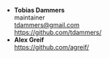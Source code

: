 - **Tobias Dammers**  
  maintainer  
  tdammers@gmail.com  
  https://github.com/tdammers/
- **Alex Greif**  
  https://github.com/agreif/
